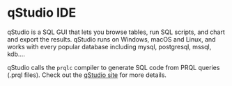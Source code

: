 # qStudio IDE

qStudio is a SQL GUI that lets you browse tables, run SQL scripts, and chart and
export the results. qStudio runs on Windows, macOS and Linux, and works with
every popular database including mysql, postgresql, mssql, kdb....

qStudio calls the `prqlc` compiler to generate SQL code from PRQL queries (.prql
files). Check out the [qStudio site](https://www.timestored.com/qstudio/) for
more details.
